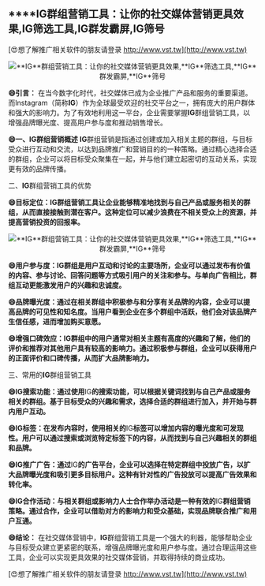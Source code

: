 ## ****IG**群组营销工具：让你的社交媒体营销更具效果,**IG**筛选工具,**IG**群发霸屏,**IG**筛号**

[😍想了解推广相关软件的朋友请登录 http://www.vst.tw](http://www.vst.tw)

 <center><img src="https://vst.tw/MP4/tuiguang/png/6.png" alt="**IG**群组营销工具：让你的社交媒体营销更具效果,**IG**筛选工具,**IG**群发霸屏,**IG**筛号"></center>

**😄引言：**
在当今数字化时代，社交媒体已成为企业推广产品和服务的重要渠道。而Instagram（简称**IG**）作为全球最受欢迎的社交平台之一，拥有庞大的用户群体和强大的影响力。为了有效地利用这一平台，企业需要掌握**IG**群组营销工具，以增强品牌曝光度、提高用户参与度和推动销售增长。

**😄一、**IG**群组营销概述**
**IG**群组营销是指通过创建或加入相关主题的群组，与目标受众进行互动和交流，以达到品牌推广和营销目的的一种策略。通过精心选择合适的群组，企业可以将目标受众聚集在一起，并与他们建立起密切的互动关系，实现更有效的品牌传播。

二、**IG**群组营销工具的优势

**😄目标定位：**IG**群组营销工具让企业能够精准地找到与自己产品或服务相关的群组，从而直接接触到潜在客户。这种定位可以减少浪费在不相关受众上的资源，并提高营销投资的回报率。**

 <center><img src="https://vst.tw/MP4/tuiguang/png/4.png" alt="**IG**群组营销工具：让你的社交媒体营销更具效果,**IG**筛选工具,**IG**群发霸屏,**IG**筛号"></center>

**😄用户参与度：**IG**群组是用户互动和讨论的主要场所，企业可以通过发布有价值的内容、参与讨论、回答问题等方式吸引用户的关注和参与。与单向广告相比，群组互动更能激发用户的兴趣和忠诚度。**

**😄品牌曝光度：通过在相关群组中积极参与和分享有关品牌的内容，企业可以提高品牌的可见性和知名度。当用户看到企业在多个群组中活跃，他们会对该品牌产生信任感，进而增加购买意愿。**

**😄增强口碑效应：**IG**群组中的用户通常对相关主题有高度的兴趣和了解，他们的评价和推荐对其他用户具有较高的影响力。通过积极参与群组，企业可以获得用户的正面评价和口碑传播，从而扩大品牌影响力。**

三、常用的**IG**群组营销工具

**😄**IG**搜索功能：通过使用**IG**的搜索功能，可以根据关键词找到与自己产品或服务相关的群组。基于目标受众的兴趣和需求，选择合适的群组进行加入，并开始与群内用户互动。**

**😄**IG**标签：在发布内容时，使用相关的**IG**标签可以增加内容的曝光度和可发现性。用户可以通过搜索或浏览特定标签下的内容，从而找到与自己兴趣相关的群组和品牌。**

**😄**IG**推广广告：通过**IG**的广告平台，企业可以选择在特定群组中投放广告，以扩大品牌曝光度和吸引更多目标用户。这种有针对性的广告投放可以提高广告效果和转化率。**

**😄**IG**合作活动：与相关群组或影响力人士合作举办活动是一种有效的**IG**群组营销策略。通过合作，企业可以借助对方的影响力和受众基础，实现品牌联合推广和用户互通。**

**😄结论：**
在社交媒体营销中，**IG**群组营销工具是一个强大的利器，能够帮助企业与目标受众建立更紧密的联系，增强品牌曝光度和用户参与度。通过合理运用这些工具，企业可以实现更具效果的社交媒体营销，并取得持续的商业成功。

[😍想了解推广相关软件的朋友请登录 http://www.vst.tw](http://www.vst.tw)



